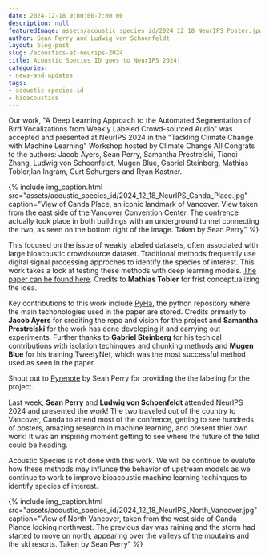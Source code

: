```yaml
---
date: 2024-12-18 9:00:00-7:00:00
description: null
featuredImage: assets/acoustic_species_id/2024_12_18_NeurIPS_Poster.jpg
author: Sean Perry and Ludwig von Schoenfeldt
layout: blog-post
slug: /acoustics-at-neurips-2024
title: Acoustic Species ID goes to NeurIPS 2024!
categories:
- news-and-updates
tags:
- acoustic-species-id
- bioacoustics
---
```


Our work, "A Deep Learning Approach to the Automated Segmentation of Bird Vocalizations from Weakly Labeled Crowd-sourced Audio" was accepted and presented at NeurIPS 2024 in the "Tackling Climate Change with Machine Learning" Workshop hosted by Climate Change AI! Congrats to the authors: Jacob Ayers, Sean Perry, Samantha Prestrelski, Tianqi Zhang, Ludwig von Schoenfeldt, Mugen Blue, Gabriel Steinberg, Mathias Tobler,Ian Ingram, Curt Schurgers and Ryan Kastner.

{% include 
    img_caption.html
    src="assets/acoustic_species_id/2024_12_18_NeurIPS_Canda_Place.jpg"
    caption="View of Canda Place, an iconic landmark of Vancover. View taken from the east side of the Vancover Convention Center. The confrence actually took place in both buildings with an underground tunnel connecting the two, as seen on the bottom right of the image. Taken by Sean Perry"
%}

This focused on the issue of weakly labeled datasets, often associated with large bioacoustic crowdsource dataset. Traditional methods frequently use digital signal processing approches to identify the species of interest. This work takes a look at testing these methods with deep learning models. [The paper can be found here](https://www.climatechange.ai/papers/neurips2024/8). Credits to **Mathias Tobler** for frist conceptualizing the idea. 

Key contributions to this work include [PyHa](https://github.com/UCSD-E4E/pyha), the python repository where the main techonologies used in the paper are stored. Credits primarly to **Jacob Ayers** for crediting the repo and vision for the project and **Samantha Prestrelski** for the work has done developing it and carrying out experiments. Further thanks to **Gabriel Steinberg** for his techical contributions with isolation techinques and chunking methods and **Mugen Blue** for his training TweetyNet, which was the most successful method used as seen in the paper. 

Shout out to [Pyrenote](https://github.com/UCSD-E4E/Pyrenote) by Sean Perry for providing the the labeling for the project. 

Last week, **Sean Perry** and **Ludwig von Schoenfeldt** attended NeurIPS 2024 and presented the work! The two traveled out of the country to Vancover, Canda to attend most of the confrence, getting to see hundreds of posters, amazing research in machine learning, and present thier own work! It was an inspiring moment getting to see where the future of the felid could be heading.

Acoustic Species is not done with this work. We will be continue to evalute how these methods may influnce the behavior of upstream models as we continue to work to improve bioacoustic machine learning techinques to identify species of interest. 

{% include 
    img_caption.html
    src="assets/acoustic_species_id/2024_12_18_NeurIPS_North_Vancover.jpg"
    caption="View of North Vancover, taken from the west side of Canda Plance looking northwest. The previous day was raining and the storm had started to move on north, appearing over the valleys of the moutains and the ski resorts. Taken by Sean Perry" 
%}